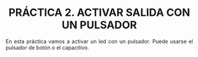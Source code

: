 <div align="center">

# PRÁCTICA 2. ACTIVAR SALIDA CON UN PULSADOR

</div>

<p align="justify"> En esta práctica vamos a activar un led con un pulsador. Puede usarse el pulsador de botón o
el capacitivo. </p>
